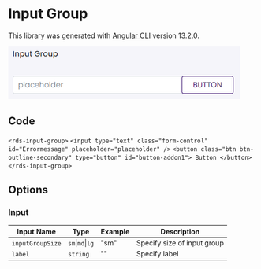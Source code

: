 # Input Group

This library was generated with [Angular CLI](https://github.com/angular/angular-cli) version 13.2.0.
<p align="left">
<img src="../../assets/Input-Group.png" alt="Input Group"/>
<p/>

## Code
`<rds-input-group>`
`<input type="text" class="form-control" id="Errormessage" placeholder="placeholder" />`
`<button class="btn btn-outline-secondary" type="button" id="button-addon1"> Button </button>`
`</rds-input-group>`

## Options
### Input
<!-- prettier-ignore -->
| Input Name                  | Type                             |Example| Description                                                                  |
| --------------------------- | -------------------------------- |------------| ---------------------------------------------------------------------------- |
| `inputGroupSize`                | `sm`\|`md`\|`lg`     |"sm"|Specify size of input group     |
| `label`                | `string`      |""|Specify label     |

